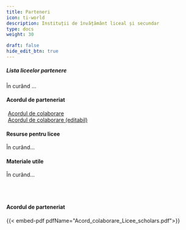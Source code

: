 ```yaml
---
title: Parteneri
icon: ti-world
description: Instituții de învățământ liceal și secundar
type: docs
weight: 30

draft: false
hide_edit_btn: true
---
```

<!-- type: dpg-standard -->

<!--
type: redirect
redirectUrl: https://www.unicef.org/innovation/
-->


##### Lista liceelor partenere

În curând ...


#### Acordul de parteneriat

<i class="fas fa-file-pdf"></i>&nbsp;<a href="/pdfs/Acord_colaborare_Licee_scholars.pdf" download>Acordul de colaborare</a> <br>
<i class="fas fa-file-word"></i>&nbsp;<a href="/words/Acord_colaborare_Licee_scholars.docx" download>Acordul de colaborare (editabil)</a>


#### Resurse pentru licee

În curând...


#### Materiale utile

În curând...


<br></br>
#### Acordul de parteneriat

{{< embed-pdf pdfName="Acord_colaborare_Licee_scholars.pdf">}}